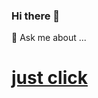 
### Hi there 👋
💬 Ask me about ...<h1><a href="https://prguptadev.netlify.app/">just click</a></h1>
<h1><a href="https://prguptadev.netlify.app/"></a></h1>
<!--
**prguptadev/prguptadev** is a ✨ _special_ ✨ repository because its `README.md` (this file) appears on your GitHub profile.

Here are some ideas to get you started:

- 🔭 I’m currently working on ...
- 🌱 I’m currently learning ...
- 👯 I’m looking to collaborate on ...
- 🤔 I’m looking for help with ...
- 💬 Ask me about ...
- 📫 How to reach me: ...
- 😄 Pronouns: ...
- ⚡ Fun fact: ...
-->
“Intelligence is the ability to avoid doing work, yet getting the work done.”
― Linus Torvalds

